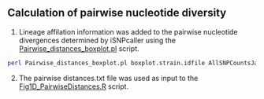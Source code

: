 ## Calculation of pairwise nucleotide diversity
1. Lineage affilation information was added to the pairwise nucleotide divergences determined by iSNPcaller using the [Pairwise_distances_boxplot.pl](/Fig1/Pairwise_distances_boxplot.pl) script.
```bash
perl Pairwise_distances_boxplot.pl boxplot.strain.idfile AllSNPCountsJan2021.txt > Pairwise_distances.txt
```
2. The pairwise distances.txt file was used as input to the [Fig1D_PairwiseDistances.R](/Fig1/Fig1D_PairwiseDistances.R) script. 
